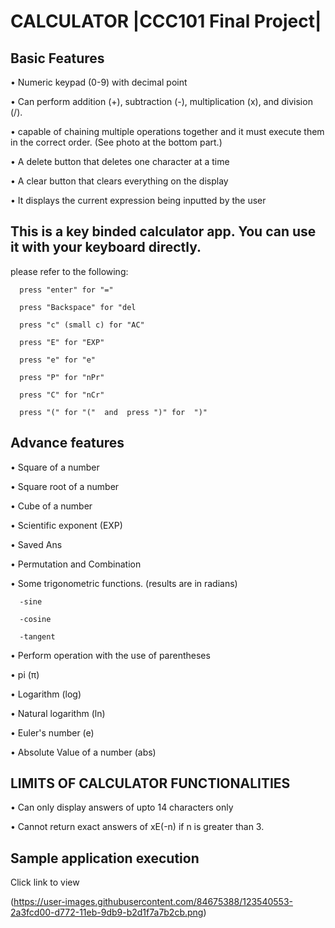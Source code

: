 # CALCULATOR |CCC101 Final Project|

## Basic Features

• Numeric keypad (0-9) with decimal point

• Can perform addition (+), subtraction (-), multiplication (x), and division (/).

• capable of chaining multiple operations together and it must execute them in the correct order. (See photo at the bottom part.)
   
• A delete button that deletes one character at a time

• A clear button that clears everything on the display

• It displays the current expression being inputted by the user

## This is a key binded calculator app. You can use it with your keyboard directly.

please refer to the following:
   
      press "enter" for "="
      
      press "Backspace" for "del
      
      press "c" (small c) for "AC"
      
      press "E" for "EXP"
      
      press "e" for "e"
      
      press "P" for "nPr"
      
      press "C" for "nCr"
      
      press "(" for "("  and  press ")" for  ")"
   


## Advance features

• Square of a number

• Square root of a number

• Cube of a number

• Scientific exponent (EXP)

• Saved Ans

• Permutation and Combination

• Some trigonometric functions. (results are in radians)

      -sine
   
      -cosine
   
      -tangent

• Perform operation with the use of parentheses

• pi (π)

• Logarithm (log)

• Natural logarithm (ln)

• Euler's number (e) 

• Absolute Value of a number (abs)

## LIMITS OF CALCULATOR FUNCTIONALITIES

• Can only display answers of upto 14 characters only

• Cannot return exact answers of xE(-n) if n is greater than 3.

## Sample application execution

Click link to view

(https://user-images.githubusercontent.com/84675388/123540553-2a3fcd00-d772-11eb-9db9-b2d1f7a7b2cb.png)



